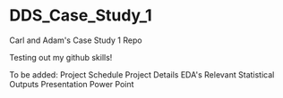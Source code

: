 # DDS_Case_Study_1
Carl and Adam's Case Study 1 Repo

Testing out my github skills!

To be added:
Project Schedule
Project Details
EDA's
Relevant Statistical Outputs
Presentation Power Point
